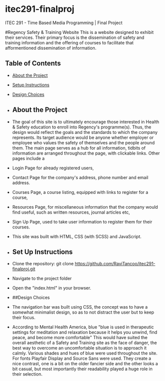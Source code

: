 # itec291-finalproj
ITEC 291 - Time Based Media Programming | Final Project

#Regency Safety & Training Website
This is a website designed to exhibit their services. Their primary focus is the dissemination of safety and training information and the offering of courses to facilitate that afformentioned dissemination of information. 

## Table of Contents
- [About the Project](#about-the-project)
- [Setup Instructions](#setup-instructions)
- [Design Choices](#design-choices)


- ## About the Project
- The goal of this site is to ultimately encourage those interested in Health & Safety education to enroll into Regency's programme(s). Thus, the design would reflect the goals and the standards to which the company represents. Its target audience would be anyone whether employer or employee who values the safety of themselves and the people around them. The main page serves as a hub for all information, tidbits of information are arranged throughout the page, with clickable links. Other pages include a
- Login Page for already registered users,
- Contact Page for the company's address, phone number and email address.
- Courses Page, a course listing, equipped with links to register for a course,
- Resources Page, for miscellaneous information that the company would find useful, such as written resources, journal articles etc,
- Sign Up Page, used to take user information to register them for their courses.

- This site was built with HTML, CSS (with SCSS) and JavaScript.

- ## Set Up Instructions
- Clone the repository: git clone https://github.com/RaviTancoo/itec291-finalproj.git
- Navigate to the project folder
- Open the "index.html" in your browser.

- ##Design Choices
- The navigation bar was built using CSS, the concept was to have a somewhat minimalist design, so as to not distract the user but to keep their focus.
- According to Mental Health America, blue "blue is used in therapeutic settings for meditation and relaxation because it helps you unwind, find peace, and become more comfortable" This would have suited the overall aesthetic of a Safety and Training site as the face of danger, the best way to overcome an uncomfortable situation is to approach it calmly. Various shades and hues of blue were used throughout the site. For fonts Playfair Display and Source Sans were used. They create a nice contrast, one is a bit on the older fancier side and the other looks a bit casual, but most importantly their readability played a huge role in their selection.
